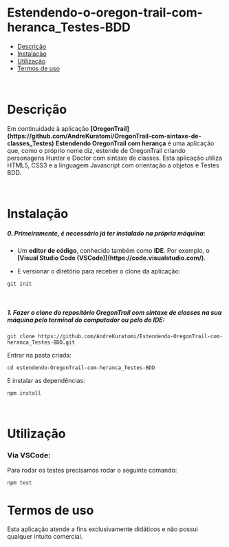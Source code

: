 # Estendendo-o-oregon-trail-com-heranca_Testes-BDD

- [Descrição](#descrição)
- [Instalação](#instalação)
- [Utilização](#utilização)
- [Termos de uso](#termos-de-uso)

<br>

# Descrição

<p>Em continuidade à aplicação <b>[OregonTrail](https://github.com/AndreKuratomi/OregonTrail-com-sintaxe-de-classes_Testes)</b> <strong>Estendendo OregonTrail com herança</strong> é uma aplicação que, como o próprio nome diz, estende de OregonTrail criando personagens Hunter e Doctor com sintaxe de classes. Esta aplicação utiliza HTML5, CSS3 e a linguagem Javascript com orientação a objetos e Testes BDD.</p>
<br>

# Instalação

<h5>0. Primeiramente, é necessário já ter instalado na própria máquina:</h5>

- <p> Um <b>editor de código</b>, conhecido também como <b>IDE</b>. Por exemplo, o <b>[Visual Studio Code (VSCode)](https://code.visualstudio.com/)</b>.</p>

- <p> E versionar o diretório para receber o clone da aplicação:</p>

```
git init
```

<br>
<h5>1. Fazer o clone do reposítório <strong>OregonTrail com sintaxe de classes</strong> na sua máquina pelo terminal do computador ou pelo do IDE:</h5>

```
git clone https://github.com/AndreKuratomi/Estendendo-OregonTrail-com-heranca_Testes-BDD.git
```

<p>Entrar na pasta criada:</p>

```
cd estendendo-OregonTrail-com-heranca_Testes-BDD
```

<p>E instalar as dependências:</p>

```
npm install
```

<br>


# Utilização


<h3>Via VSCode:</h3>

<p>Para rodar os testes precisamos rodar o seguinte comando:</p>

```
npm test
```


# Termos de uso

<p>Esta aplicação atende a fins exclusivamente didáticos e não possui qualquer intuito comercial.</p>

